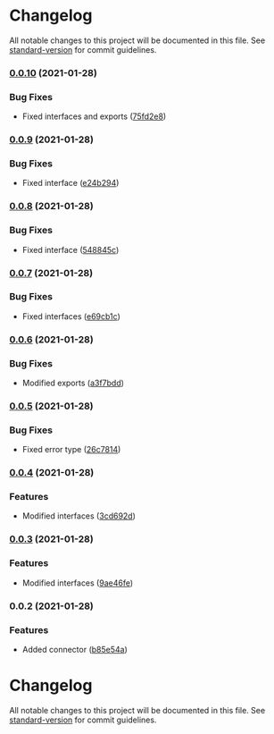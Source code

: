 # Changelog

All notable changes to this project will be documented in this file. See [standard-version](https://github.com/conventional-changelog/standard-version) for commit guidelines.

### [0.0.10](https://github.com/getunid/unid-wallet-sdk-base-connector/compare/v0.0.9...v0.0.10) (2021-01-28)


### Bug Fixes

* Fixed interfaces and exports ([75fd2e8](https://github.com/getunid/unid-wallet-sdk-base-connector/commit/75fd2e8495ae32a7d8182e4b9807a334d585f3d4))

### [0.0.9](https://github.com/getunid/unid-wallet-sdk-base-connector/compare/v0.0.8...v0.0.9) (2021-01-28)


### Bug Fixes

* Fixed interface ([e24b294](https://github.com/getunid/unid-wallet-sdk-base-connector/commit/e24b2942def3dc9120194bf788ddee38d3b84c5f))

### [0.0.8](https://github.com/getunid/unid-wallet-sdk-base-connector/compare/v0.0.7...v0.0.8) (2021-01-28)


### Bug Fixes

* Fixed interface ([548845c](https://github.com/getunid/unid-wallet-sdk-base-connector/commit/548845cb715093d067ec4f2d07a55558b6fa5e56))

### [0.0.7](https://github.com/getunid/unid-wallet-sdk-base-connector/compare/v0.0.6...v0.0.7) (2021-01-28)


### Bug Fixes

* Fixed interfaces ([e69cb1c](https://github.com/getunid/unid-wallet-sdk-base-connector/commit/e69cb1c920f68bca7e5432b1d4eafeac76423a69))

### [0.0.6](https://github.com/getunid/unid-wallet-sdk-base-connector/compare/v0.0.5...v0.0.6) (2021-01-28)


### Bug Fixes

* Modified exports ([a3f7bdd](https://github.com/getunid/unid-wallet-sdk-base-connector/commit/a3f7bdd4b6220bdb8b601885d5acfe14332410f8))

### [0.0.5](https://github.com/getunid/unid-wallet-sdk-base-connector/compare/v0.0.4...v0.0.5) (2021-01-28)


### Bug Fixes

* Fixed error type ([26c7814](https://github.com/getunid/unid-wallet-sdk-base-connector/commit/26c781467854ad23c62b5ac5340eb34f4cf2687a))

### [0.0.4](https://github.com/getunid/unid-wallet-sdk-base-connector/compare/v0.0.3...v0.0.4) (2021-01-28)


### Features

* Modified interfaces ([3cd692d](https://github.com/getunid/unid-wallet-sdk-base-connector/commit/3cd692d6d62f1a6e04cff198f46c464bb0975f77))

### [0.0.3](https://github.com/getunid/unid-wallet-sdk-base-connector/compare/v0.0.2...v0.0.3) (2021-01-28)


### Features

* Modified interfaces ([9ae46fe](https://github.com/getunid/unid-wallet-sdk-base-connector/commit/9ae46fe821e6fa642fd2d69647028aaf72bc2157))

### 0.0.2 (2021-01-28)


### Features

* Added connector ([b85e54a](https://github.com/getunid/unid-wallet-sdk-base-connector/commit/b85e54ada7f25187226b9b8379ecef57186d21ca))

# Changelog

All notable changes to this project will be documented in this file. See [standard-version](https://github.com/conventional-changelog/standard-version) for commit guidelines.
